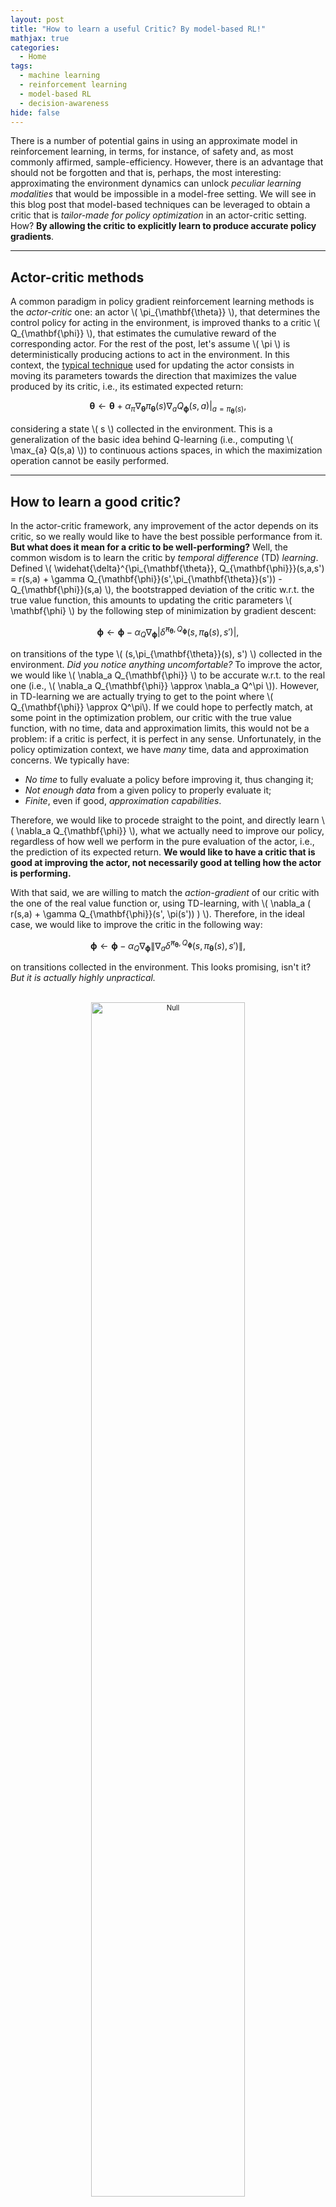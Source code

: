 ```yaml
---
layout: post
title: "How to learn a useful Critic? By model-based RL!"
mathjax: true
categories:
  - Home
tags:
  - machine learning
  - reinforcement learning
  - model-based RL
  - decision-awareness
hide: false
---
```

There is a number of potential gains in using an approximate model in reinforcement learning, in terms, for instance, of safety and, as most commonly affirmed, sample-efficiency.
However, there is an advantage that should not be forgotten and that is, perhaps, the most interesting: approximating the environment dynamics can unlock _peculiar learning modalities_ that would be impossible in a model-free setting.
We will see in this blog post that model-based techniques can be leveraged to obtain a critic that is _tailor-made for policy optimization_ in an actor-critic setting.
How? __By allowing the critic to explicitly learn to produce accurate policy gradients__.

---
## Actor-critic methods
A common paradigm in policy gradient reinforcement learning methods is the _actor-critic_ one: an actor \\( \pi_{\mathbf{\theta}} \\), that determines the control policy for acting in the environment, is improved thanks to a critic \\( Q_{\mathbf{\phi}} \\), that estimates the cumulative reward of the corresponding actor.
For the rest of the post, let's assume \\( \pi \\) is deterministically producing actions to act in the environment.
In this context, the [typical technique](http://proceedings.mlr.press/v32/silver14.html) used for updating the actor consists in moving its parameters towards the direction that maximizes the value produced by its critic, i.e., its estimated expected return:

<center>

$$
  \mathbf{\theta} \gets \mathbf{\theta} + \alpha_{\pi} \nabla_{\mathbf{\theta}} \pi_{\mathbf{\theta}}(s) \nabla_a Q_{\mathbf{\phi}} (s, a)|_{a = \pi_{\mathbf{\theta}}(s)},
$$

</center>

considering a state \\( s \\) collected in the environment.
This is a generalization of the basic idea behind Q-learning (i.e., computing \\( \max_{a} Q(s,a) \\)) to continuous actions spaces, in which the maximization operation cannot be easily performed.

---
## How to learn a good critic?
In the actor-critic framework, any improvement of the actor depends on its critic, so we really would like to have the best possible performance from it.
__But what does it mean for a critic to be well-performing?__
Well, the common wisdom is to learn the critic by _temporal difference_ (TD) _learning_.
Defined \\( \widehat{\delta}^{\pi_{\mathbf{\theta}}, Q_{\mathbf{\phi}}}(s,a,s') = r(s,a) + \gamma Q_{\mathbf{\phi}}(s',\pi_{\mathbf{\theta}}(s')) - Q_{\mathbf{\phi}}(s,a) \\), the bootstrapped deviation of the critic w.r.t. the true value function, this amounts to updating the critic parameters \\( \mathbf{\phi} \\) by the following step of minimization by gradient descent:

$$
  \mathbf{\phi} \gets \mathbf{\phi} - \alpha_{Q} \nabla_{\mathbf{\phi}} \left| \widehat{\delta}^{\pi_{\mathbf{\theta}}, Q_{\mathbf{\phi}}}(s,\pi_{\mathbf{\theta}}(s),s') \right|,
$$

on transitions of the type \\( (s,\pi_{\mathbf{\theta}}(s), s') \\) collected in the environment.
_Did you notice anything uncomfortable?_
To improve the actor, we would like \\( \nabla_a Q_{\mathbf{\phi}} \\) to be accurate w.r.t. to the real one (i.e., \\( \nabla_a Q_{\mathbf{\phi}} \approx \nabla_a Q^\pi \\)).
However, in TD-learning we are actually trying to get to the point where \\( Q_{\mathbf{\phi}} \approx Q^\pi\\).
If we could hope to perfectly match, at some point in the optimization problem, our critic with the true value function, with no time, data and approximation limits, this would not be a problem: if a critic is perfect, it is perfect in any sense.
Unfortunately, in the policy optimization context, we have _many_ time, data and approximation concerns.
We typically have:
- _No time_ to fully evaluate a policy before improving it, thus changing it;
- _Not enough data_ from a given policy to properly evaluate it;
- _Finite_, even if good, _approximation capabilities_.

Therefore, we would like to procede straight to the point, and directly learn \\( \nabla_a Q_{\mathbf{\phi}} \\), what we actually need to improve our policy, regardless of how well we perform in the pure evaluation of the actor, i.e., the prediction of its expected return.
__We would like to have a critic that is good at improving the actor, not necessarily good at telling how the actor is performing.__

With that said, we are willing to match the _action-gradient_ of our critic with the one of the real value function or, using TD-learning,  with \\( \nabla_a ( r(s,a) + \gamma Q_{\mathbf{\phi}}(s', \pi(s')) ) \\).
Therefore, in the ideal case, we would like to improve the critic in the following way:

$$
  \mathbf{\phi} \gets \mathbf{\phi} - \alpha_{Q} \nabla_{\mathbf{\phi}} \left\| \nabla_a \widehat{\delta}^{\pi_{\mathbf{\theta}}, Q_{\mathbf{\phi}}}(s,\pi_{\mathbf{\theta}}(s),s') \right\|,
$$

on transitions collected in the environment. This looks promising, isn't it?
_But it is actually highly unpractical._

<br>
<div style="width:image width px; font-size:80%; text-align:center;">
<img src="/assets/images/meme.png" style='width:70%; left:0; right:0; margin:auto;' alt="Null">
</div>
<br>

Computing \\( \nabla_a \widehat{\delta}^{\pi_{\mathbf{\theta}}, Q_{\mathbf{\phi}}} \\), the action-gradient of the TD-error, requires to have the real environment dynamics at our disposal in a differentiable form.
We need, in fact, to compute \\( \nabla_a Q_{\mathbf{\phi}}(s', \pi_{\mathbf{\theta}}(s'))\\), to see how the action taken by the agent in a step affects the value at the subsequent step.
It is even more clear to see by looking at the computational graph constructed when computing the TD-error.

<br>
<div style="width:image width px; font-size:80%; text-align:center;">
<img src="/assets/images/computational_graph.png" style='width:100%; left:0; right:0; margin:auto;' alt="Null">
<br>
<em> Computational graph of the TD-error</em>
</div>
<br>

The path in the graph that is highlighted in cyan requires differentiation through the environment dynamics.
And guess what? The world is not differentiable, so we must figure out a way to obtain an approximate version of the required gradients.

---
## Making the world differentiable
Recently, there has been a resurgence of _model-based_ reinforcement learning methods.
In these approaches, as opposed to the _model-free_ ones, an estimated model of the dynamics of the environment is used for learning a control policy.
In the actor-critic setting, we have, therefore, three moving parts that interact and contribute to improving the performance of the agent.
We want to learn the approximate model \\( p_{\mathbf{\omega}} \\) to obtain a better critic \\( Q_{\mathbf{\phi}} \\) that will improve the actor \\( \pi_{\mathbf{\theta}} \\).

<br>
<div style="width:image width px; font-size:80%; text-align:center;">
<img src="/assets/images/model_based_actor_critic.png" style='width:50%; left:0; right:0; margin:auto;' alt="Null">
<br>
<em> Structure of a model-based actor-critic algorithm</em>
</div>
<br>

The use of a model can have benefits per-se, but, importantly, if we use a neural network or any other class of differentiable models, it is possible to properly construct the computational graph of the TD-error and, effectively, _make the world differentiable_.
Or, at least, an approximate version of it.
We can freely use even stochastic models, by leveraging the reparameterization trick.

This is enough to give a try to the minimization of the proper loss function we talked about.
However, it turns out this minimization problem for critic learning is surprisingly hard to solve in practice, prone to degenerate solutions.
We should therefore circumvent this issue, before getting to an actual algorithm.

---
## We need a MAGE!
A remedy to avoid degenerate solutions is to constrain the general minimization problem.
A natural way to do it? By using the TD-error itself.
Formally, we would like to solve the following problem:

$$
        \min_{\widetilde{\mathbf{\phi}} \in \Phi} \mathop{\mathbb{E}}_{\substack{\text{$s \sim d_\mu^\pi$}\\\text{$\widehat{s} \sim p_{\mathbf{\omega}}(\cdot|s,\pi(s))$}}}\left\| \nabla_a \widehat{\delta}^{\pi, Q_{\widetilde{\mathbf{\phi}}}}(s,a,\widehat{s})\Big|_{a=\pi(s)}  \right\| \\
        \mathrm{s.t. } \mathop{\mathbb{E}}_{\substack{\text{$s \sim d_\mu^\pi$}\\\text{$\widehat{s} \sim p_{\mathbf{\omega}}(\cdot|s,\pi(s))$}}} \left| \widehat{\delta}^{\pi, Q_{\widetilde{\mathbf{\phi}}}}(s,\pi(s),\widehat{s}) \right| \leq \lambda.
$$

The cheapest way to approximately solve it is to use penalty function methods, or, simply put, to minimize a linear combination of the traditional TD-error and the error in terms of gradient of critic:

$$
\mathbf{\phi} \gets \mathbf{\phi} - \alpha_{Q} \nabla_{\mathbf{\phi}} \left( \left\| \nabla_a \widehat{\delta}^{\pi_{\mathbf{\theta}}, Q_{\mathbf{\phi}}}(s, a, \widehat{s}) \big|_{a=\pi_{\mathbf{\theta}}(s)} \right\| \\ \qquad \, + \lambda \left| \widehat{\delta}^{\pi_{\mathbf{\theta}}, Q_{\mathbf{\phi}}}(s, a, \widehat{s}) \right|  \right),
$$

on transitions \\( (s, \pi_{\mathbf{\theta}}, \widehat{s})\\) whose next state is sampled from the differentiable approximate model \\( p_{\mathbf{\omega}}\\).

Learning a critic in this way __will produce more accurate gradients, thus improving the actor faster__.

We can insert this procedure for critic learning into a fully-fledged Dyna-based algorithm.
We iteratively interact with the environment, learn the model, improve the critic with our gradient-tailored loss computed on transitions whose next state is imaginary, and improve the actor by ascending the policy gradient provided by the critic.
We call this approach __Model-based Action-Gradient Estimator Policy Optimization (MAGE)__.

---
## Empirical performance of MAGE
In practice, you can use for MAGE any modern deterministic policy gradient algorithm as a base algorithm.
For a model-free algorithm, you just need two steps:
1. _Introduce a learned dynamics model_ and generate transitions from this model instead of the environment;
2. _Learn the critic by_ also _minimizing_ by temporal-difference _the error on the action-gradient_.

We instantiated MAGE by using [TD3](https://arxiv.org/abs/1802.09477) as a base algorithm, alongside an ensemble of Gaussian models.

<br>
<div style="width:image width px; font-size:80%; text-align:center;">
<img src="/assets/images/performance.png" style='width:100%; left:0; right:0; margin:auto;' alt="Null">
<br>
<em> Performance of MAGE on continuous control tasks</em>
</div>
<br>

In comparison with model-free and model-based baselines, you can see that MAGE is significantly more sample efficient in continuous control tasks.
This shows the advantage of directly learning _to improve the policy, and not only to evaluate it_.

---
#### Bonus Observation
The Dyna-TD3 baseline is a modification of MAGE in which only the TD-error is classically minimized for learning the critic, but a model is still used for generating imaginary states.
You can see this version is not only worse than MAGE, but also no better than Data-Efficient TD3, a model-free greedy version of TD3.
There is a __deep__ meaning in this.
Model-based algorithms are _not_ more sample-efficient than model-free algorithms by default.
But while determining under which circumstances there is an advantage in the use of a model in an otherwise model-free algorithm is an interesting problem, the sure thing is that __using a model can lead you to novel learning modalities__, such as the gradient-learning procedure I just described.
And this makes model-based reinforcement learning incredibly interesting.

---
## "Archeological" connections
MAGE is backed by relatively recent theoretical work ([2014-ish](http://proceedings.mlr.press/v32/silver14.html)).
Nonetheless, the idea of leveraging an approximate model to handle or even learn gradients can be interestingly traced back.
The expression "Making the world differentiable", that I previously used in this post, is a quotation of [Jürgen Schmidhuber's 1990 paper](http://people.idsia.ch/~juergen/FKI-126-90_(revised)bw_ocr.pdf), that also leverages the general idea of employing an approximate model as a proxy for a differentiable environment.
An even more incredible connection is with a work originally published [by Paul Werbos in 1977](https://www.semanticscholar.org/paper/Advanced-Forecasting-Methods-for-Global-Crisis-and-Werbos/7e845996f0c9d29cc3ee8ca17ecd21bbcd05b247), that contains the idea of learning the gradient of a state-value function.
Different spirit, motivation (generalization over new trajectories) and framework (deterministic models, no "deep" learning), but an outstanding demonstration of the braveness and topicality of the ideas of the first connectionist era.

Overall, I have a strong feeling that this idea of a deeper connection and interaction between model, critic and actor was strong during that time.
It is in a way not surprising, as this is arguably one of the most natural ways to solve a reinforcement learning problem, more akin to classical control theory but at the same time more in line with what is now known as _differentiable programming_.

---
---
---
_This work was carried out at NNAISENSE, together with the amazing Wojciech Jaśkowski. Read [our paper](https://arxiv.org/abs/2004.14309) or watch our [Github repo](https://github.com/nnaisense/MAGE) for more info_.
